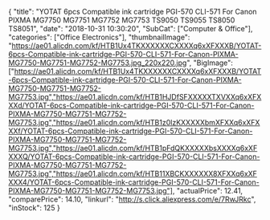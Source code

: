 {
	"title": "YOTAT 6pcs Compatible ink cartridge PGI-570 CLI-571 For Canon PIXMA MG7750 MG7751 MG7752 MG7753 TS9050 TS9055 TS8050 TS8051",
	"date": "2018-10-31 10:30:20",
	"SubCat": ["Computer & Office"],
	"categories": ["Office Electronics"],
	"thumbnailImage": "https://ae01.alicdn.com/kf/HTB1Ux4TKXXXXXXCXXXXq6xXFXXXB/YOTAT-6pcs-Compatible-ink-cartridge-PGI-570-CLI-571-For-Canon-PIXMA-MG7750-MG7751-MG7752-MG7753.jpg_220x220.jpg",
	"BigImage": ["https://ae01.alicdn.com/kf/HTB1Ux4TKXXXXXXCXXXXq6xXFXXXB/YOTAT-6pcs-Compatible-ink-cartridge-PGI-570-CLI-571-For-Canon-PIXMA-MG7750-MG7751-MG7752-MG7753.jpg","https://ae01.alicdn.com/kf/HTB1HJDfSFXXXXXTXVXXq6xXFXXXd/YOTAT-6pcs-Compatible-ink-cartridge-PGI-570-CLI-571-For-Canon-PIXMA-MG7750-MG7751-MG7752-MG7753.jpg","https://ae01.alicdn.com/kf/HTB1z0lzKXXXXXbmXFXXq6xXFXXXf/YOTAT-6pcs-Compatible-ink-cartridge-PGI-570-CLI-571-For-Canon-PIXMA-MG7750-MG7751-MG7752-MG7753.jpg","https://ae01.alicdn.com/kf/HTB1pFdQKXXXXXbsXXXXq6xXFXXXQ/YOTAT-6pcs-Compatible-ink-cartridge-PGI-570-CLI-571-For-Canon-PIXMA-MG7750-MG7751-MG7752-MG7753.jpg","https://ae01.alicdn.com/kf/HTB11XBCKXXXXXX8XFXXq6xXFXXX4/YOTAT-6pcs-Compatible-ink-cartridge-PGI-570-CLI-571-For-Canon-PIXMA-MG7750-MG7751-MG7752-MG7753.jpg"],
	"actualPrice": 12.41,
	"comparePrice": 14.10,
	"linkurl": "http://s.click.aliexpress.com/e/7RwJRkc",
	"inStock": 125
}
